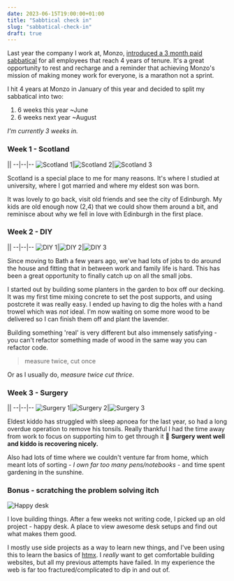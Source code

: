 ```yaml
---
date: 2023-06-15T19:00:00+01:00
title: "Sabbtical check in"
slug: "sabbatical-check-in"
draft: true
---
```


Last year the company I work at, Monzo, [introduced a 3 month paid sabbatical](https://www.ft.com/content/2c9b06d5-20cb-46a3-a570-2fc4d98f44b6) for all employees that reach 4 years of tenure.
It's a great opportunity to rest and recharge and a reminder that achieving Monzo's mission of making money work for everyone, is a marathon not a sprint.

I hit 4 years at Monzo in January of this year and decided to split my sabbatical into two:
1. 6 weeks this year ~June
2. 6 weeks next year ~August

*I'm currently 3 weeks in.*

### Week 1 - Scotland
||
--|--|--
![Scotland 1](/static/scotland-1.jpg)|![Scotland 2](/static/scotland-2.jpg)|![Scotland 3](/static/scotland-3.jpg)

Scotland is a special place to me for many reasons. It's where I studied at university, where I got married and where my eldest son was born.

It was lovely to go back, visit old friends and see the city of Edinburgh. My kids are old enough now (2,4) that we could show them around a bit, and reminisce about why we fell in love with Edinburgh in the first place.

### Week 2 - DIY
||
--|--|--
![DIY 1](/static/diy-1.jpg)|![DIY 2](/static/diy-2.jpg)|![DIY 3](/static/diy-3.jpg)

Since moving to Bath a few years ago, we've had lots of jobs to do around the house and fitting that in between work and family life is hard.
This has been a great opportunity to finally catch up on all the small jobs.

I started out by building some planters in the garden to box off our decking. It was my first time mixing concrete to set the post supports, and using postcrete it was really easy. I ended up having to dig the holes with a hand trowel which was _not_ ideal.
I'm now waiting on some more wood to be delivered so I can finish them off and plant the lavender.

Building something 'real' is very different but also immensely satisfying - you can't refactor something made of wood in the same way you can refactor code.

> measure twice, cut once

Or as I usually do, _measure twice cut thrice_.

### Week 3 - Surgery
||
--|--|--
![Surgery 1](/static/surgery-1.jpg)|![Surgery 2](/static/surgery-2.jpg)|![Surgery 3](/static/surgery-3.jpg)

Eldest kiddo has struggled with sleep apnoea for the last year, so had a long overdue operation to remove his tonsils. Really thankful I had the time away from work to focus on supporting him to get through it 💪
**Surgery went well and kiddo is recovering nicely.**

Also had lots of time where we couldn't venture far from home, which meant lots of sorting - _I own far too many pens/notebooks_ - and time spent gardening in the sunshine.

### Bonus - scratching the problem solving itch

![Happy desk](/static/happy-desk.jpg)

I love building things. After a few weeks not writing code, I picked up an old project - happy desk. A place to view awesome desk setups and find out what makes them good.

I mostly use side projects as a way to learn new things, and I've been using this to learn the basics of [htmx](https://htmx.org/). I _really_ want to get comfortable building websites, but all my previous attempts have failed. In my experience the web is far too fractured/complicated to dip in and out of.